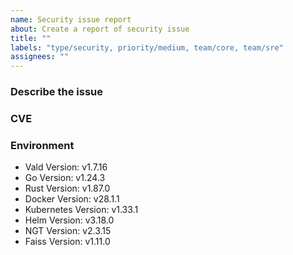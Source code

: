 ```yaml
---
name: Security issue report
about: Create a report of security issue
title: ""
labels: "type/security, priority/medium, team/core, team/sre"
assignees: ""
---
```


### Describe the issue

<!-- A clear and concise description of what the issue is. -->

### CVE

### Environment

<!--- Please change the versions below along with your environment -->

- Vald Version: v1.7.16
- Go Version: v1.24.3
- Rust Version: v1.87.0
- Docker Version: v28.1.1
- Kubernetes Version: v1.33.1
- Helm Version: v3.18.0
- NGT Version: v2.3.15
- Faiss Version: v1.11.0
